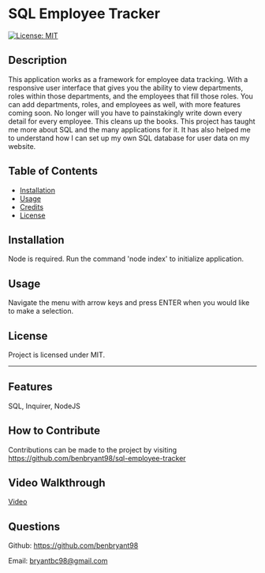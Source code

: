 # SQL Employee Tracker

[![License: MIT](https://img.shields.io/badge/License-MIT-yellow.svg)](https://opensource.org/licenses/MIT)

## Description

This application works as a framework for employee data tracking. With a responsive user interface that gives you the ability to view departments, roles within those departments, and the employees that fill those roles. You can add departments, roles, and employees as well, with more features coming soon.
No longer will you have to painstakingly write down every detail for every employee. This cleans up the books.
This project has taught me more about SQL and the many applications for it. It has also helped me to understand how I can set up my own SQL database for user data on my website.

## Table of Contents

- [Installation](#installation)
- [Usage](#usage)
- [Credits](#credits)
- [License](#license)

## Installation

Node is required. Run the command 'node index' to initialize application.

## Usage

Navigate the menu with arrow keys and press ENTER when you would like to make a selection.

## License

Project is licensed under MIT.

---

## Features

SQL, Inquirer, NodeJS

## How to Contribute

Contributions can be made to the project by visiting https://github.com/benbryant98/sql-employee-tracker

## Video Walkthrough

[Video](#)

## Questions

Github: https://github.com/benbryant98

Email: bryantbc98@gmail.com
